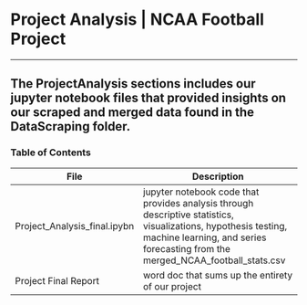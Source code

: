 # Project Analysis | NCAA Football Project
---
The ProjectAnalysis sections includes our jupyter notebook files that provided insights on our scraped and merged data found in the DataScraping folder.
---
### Table of Contents
| File | Description |
| ------ | ------ |
| Project_Analysis_final.ipybn | jupyter notebook code that provides analysis through descriptive statistics, visualizations, hypothesis testing, machine learning, and series forecasting from the merged_NCAA_football_stats.csv |
| Project Final Report | word doc that sums up the entirety of our project |
